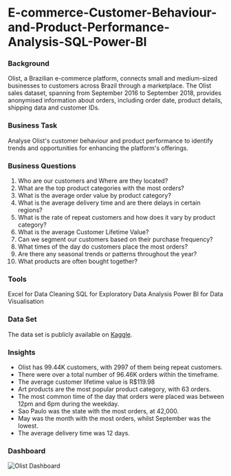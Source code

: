 # E-commerce-Customer-Behaviour-and-Product-Performance-Analysis-SQL-Power-BI

### Background
Olist, a Brazilian e-commerce platform, connects small and medium-sized businesses to customers across Brazil through a marketplace. The Olist sales dataset, spanning from September 2016 to September 2018, provides anonymised information about orders, including order date, product details, shipping data and customer IDs. 

### Business Task
Analyse Olist's customer behaviour and product performance to identify trends and opportunities for enhancing the platform's offerings. 

### Business Questions
1. Who are our customers and Where are they located?
2. What are the top product categories with the most orders? 
3. What is the average order value by product category?
4. What is the average delivery time and are there delays in certain regions? 
5. What is the rate of repeat customers and how does it vary by product category? 
6. What is the average Customer Lifetime Value? 
7. Can we segment our customers based on their purchase frequency?
8. What times of the day do customers place the most orders?
9. Are there any seasonal trends or patterns throughout the year?
10. What products are often bought together? 

### Tools
Excel for Data Cleaning
SQL for Exploratory Data Analysis 
Power BI for Data Visualisation

### Data Set
The data set is publicly available on [Kaggle](https://www.kaggle.com/datasets/olistbr/brazilian-ecommerce).

### Insights

- Olist has 99.44K customers, with 2997 of them being repeat customers.  
- There were over a total number of 96.46K orders within the timeframe. 
- The average customer lifetime value is R$119.98 
- Art products are the most popular product category, with 63 orders.
- The most common time of the day that orders were placed was between 12pm and 6pm during the weekday.
- Sao Paulo was the state with the most orders, at 42,000.
- May was the month with the most orders, whilst September was the lowest.
- The average delivery time was 12 days.


### Dashboard 
![Olist Dashboard](https://github.com/Ogugko/E-commerce-Customer-Behaviour-and-Product-Performance-Analysis-SQL-Power-BI/assets/143842831/6088e8aa-7ff8-451c-9a22-94a9b65166c6)
